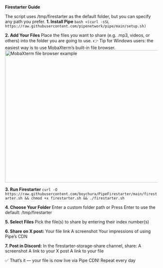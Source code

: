 **Firestarter Guide**

The script uses /tmp/firestarter as the default folder, but you can specify any path you prefer.
**1. Install Pipe**
```bash <(curl -sSL https://raw.githubusercontent.com/pipenetwork/pipe/main/setup.sh)```

**2. Add Your Files**
Place the files you want to share (e.g. .mp3, videos, or others) into the folder you are going to use.
👉 Tip for Windows users: the easiest way is to use MobaXterm’s built-in file browser.
<img width="904" height="436" alt="MobaXterm file browser example" src="https://github.com/user-attachments/assets/5a2a8141-4a70-4f42-a4fb-5fc140129ad7" />

**3. Run Firestarter**
```curl -O https://raw.githubusercontent.com/boychura/PipeFirestarter/main/firestarter.sh && chmod +x firestarter.sh && ./firestarter.sh```

**4. Choose Your Folder**
Enter a custom folder path or
Press Enter to use the default: /tmp/firestarter

**5. Select Files**
Pick the file(s) to share by entering their index number(s)

**6. Share on X post:**
Your file link
A screenshot
Your impressions of using Pipe’s CDN

**7. Post in Discord:**
In the firestarter-storage-share channel, share:
A screenshot
A link to your X post
A link to your file

✅ That’s it — your file is now live via Pipe CDN!
Repeat every day
